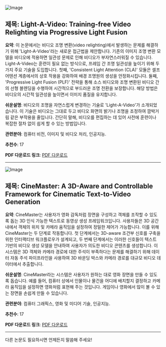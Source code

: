 ![Image](https://cdn-thumbnails.huggingface.co/social-thumbnails/papers/2502.08590.png)

## 제목: Light-A-Video: Training-free Video Relighting via Progressive Light Fusion

**요약**: 이 논문에서는 비디오 조명 변환(video relighting)에서 발생하는 문제를 해결하기 위해 'Light-A-Video'라는 새로운 접근법을 제안합니다. 기존의 이미지 조명 변환 모델을 비디오에 적용하면 일관성 문제로 인해 비디오가 부자연스러워질 수 있습니다. Light-A-Video는 훈련이 필요 없는 방식으로, 프레임 간 조명 일관성을 높이기 위해 두 가지 주요 기술을 도입합니다. 첫째, 'Consistent Light Attention (CLA)' 모듈은 셀프 어텐션 계층에서의 상호 작용을 강화하여 배경 조명원의 생성을 안정화시킵니다. 둘째, 'Progressive Light Fusion (PLF)' 전략을 통해 소스 비디오와 조명 변환된 비디오 간의 선형 블렌딩을 수행하여 시간적으로 부드러운 조명 전환을 보장합니다. 해당 방법은 비디오의 시간적 일관성을 높이면서 이미지 품질을 유지합니다.

**쉬운설명**: 비디오의 조명을 자연스럽게 변경하는 기술로 'Light-A-Video'가 소개되었습니다. 이 기술은 비디오는 그대로 두고 비디오 화면의 밝기나 조명을 조정하여 깜박거림 같은 부작용을 줄입니다. 간단히 말해, 비디오를 편집하는 데 있어 사전에 훈련이나 복잡한 절차 없이 쉽게 할 수 있는 방법입니다.

**관련분야**: 컴퓨터 비전, 이미지 및 비디오 처리, 인공지능.

**추천수**: 17

**PDF 다운로드 링크**: [PDF 다운로드](https://arxiv.org/pdf/2502.08590)

---

![Image](https://cdn-thumbnails.huggingface.co/social-thumbnails/papers/2502.08639.png)

## 제목: CineMaster: A 3D-Aware and Controllable Framework for Cinematic Text-to-Video Generation

**요약**: CineMaster는 사용자가 영화 감독처럼 장면을 구성하고 객체를 조작할 수 있도록 돕는 3D 인식 가능한 텍스트로 동영상 생성 프레임워크입니다. 사용자들은 3D 공간 내에서 객체의 위치 및 카메라 움직임을 설정하여 정밀한 제어가 가능합니다. 이를 위해 CineMaster는 두 단계로 작동합니다. 첫 단계에서는 3D-aware 조건부 신호를 구축을 위한 인터랙티브 워크플로우가 설계되고, 두 번째 단계에서는 이러한 신호들이 텍스트 기반의 비디오 생성 모델을 안내하여 사용자가 의도한 비디오 콘텐츠를 생성합니다. 이 시스템은 3D 객체와 카메라 경로에 대한 주석이 부족하다는 문제를 해결하기 위해 데이터 자동 주석 파이프라인을 사용하여 3D 바운딩 박스와 카메라 경로를 대규모 비디오 데이터에서 추출합니다.

**쉬운설명**: CineMaster라는 시스템은 사용자가 원하는 대로 영화 장면을 만들 수 있도록 돕습니다. 예를 들어, 컴퓨터 상에서 인물이나 물건을 어디에 배치할지 결정하고 카메라 움직임을 설정하면 영화처럼 표현해 주는 것입니다. 게임이나 영화에서 많이 볼 수 있는 장면을 손쉽게 만들 수 있습니다.

**관련분야**: 컴퓨터 그래픽스, 영화 및 미디어 기술, 인공지능.

**추천수**: 17

**PDF 다운로드 링크**: [PDF 다운로드](https://arxiv.org/pdf/2502.08639)

---

다른 논문도 필요하시면 언제든지 말씀해 주세요!